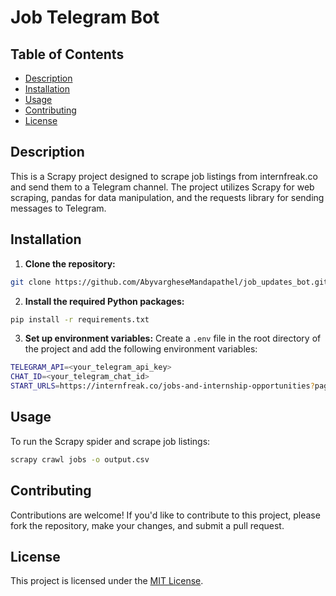 # Job Telegram Bot

## Table of Contents

- [Description](#description)
- [Installation](#installation)
- [Usage](#usage)
- [Contributing](#contributing)
- [License](#license)

## Description

This is a Scrapy project designed to scrape job listings from internfreak.co and send them to a Telegram channel. The project utilizes Scrapy for web scraping, pandas for data manipulation, and the requests library for sending messages to Telegram.

## Installation

1. **Clone the repository:**

```bash
git clone https://github.com/AbyvargheseMandapathel/job_updates_bot.git
```

2. **Install the required Python packages:**
```bash
pip install -r requirements.txt
```

3. **Set up environment variables:**
Create a `.env` file in the root directory of the project and add the following environment variables:

```bash
TELEGRAM_API=<your_telegram_api_key>
CHAT_ID=<your_telegram_chat_id>
START_URLS=https://internfreak.co/jobs-and-internship-opportunities?page=1&limit=15
```

## Usage

To run the Scrapy spider and scrape job listings:

```bash
scrapy crawl jobs -o output.csv
```


## Contributing

Contributions are welcome! If you'd like to contribute to this project, please fork the repository, make your changes, and submit a pull request.

## License

This project is licensed under the [MIT License](LICENSE).
